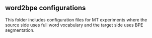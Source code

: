 word2bpe configurations
--

This folder includes configuration files for MT experiments where
the source side uses full word vocabulary and the target side uses BPE
segmentation.
